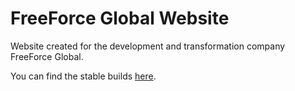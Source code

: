 # FreeForce Global Website
Website created for the development and transformation company FreeForce Global.

You can find the stable builds [here](https://ffg.demo.gavingogaming.com/).